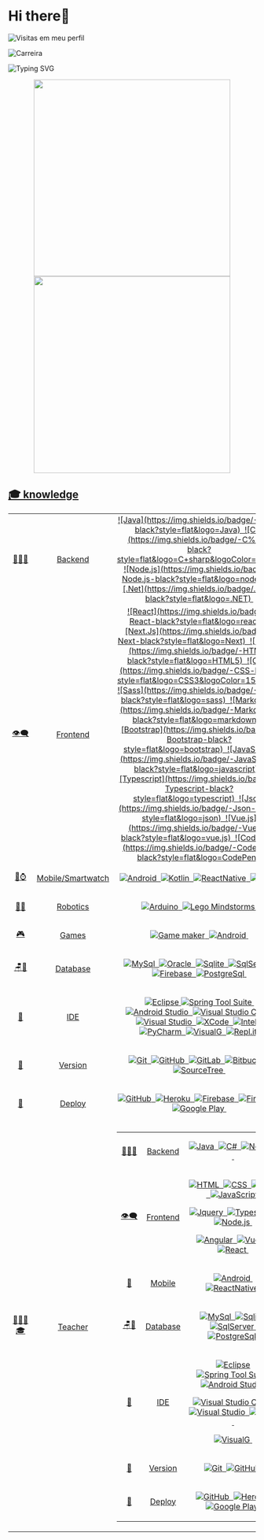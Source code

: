 # Hi there🥳

![Visitas em meu perfil](https://komarev.com/ghpvc/?username=GuilhermeZety&color=ff0000&label=Welcome+to+my+profile+you+are+visitor+nº:)

![Carreira](https://img.shields.io/badge/Career-1%20years-blue)&nbsp;

![Typing SVG](https://readme-typing-svg.herokuapp.com/?color=%23f00&width=400&height=80&size=20&multiline=true&lines=Hi,+I'm+Guilherme+Martins;FullStack+Developer;)

<div>
	<div align="center">
  	<a href="https://github.com/GuilhermeZety">
  	<img height="400px" width="400em" src="https://github-readme-stats.vercel.app/api?	username=GuilhermeZety&show_icons=true&theme=dracula&include_all_commits=true&count_private=true"/>
  	<img height="400px" width="400em" src="https://github-readme-stats.vercel.app/api/top-langs/?username=GuilhermeZety&layout=compact&langs_count=7&theme=dracula"/>
 	</div>
</div>

 
 
## 🎓 knowledge 
<table> 
	<tbody style="text-align:center">
		<tr>
			<td >👨🏻‍💻</td>
   		<td>Backend</td>
			<td>
				![Java](https://img.shields.io/badge/-Java-black?style=flat&logo=Java)&nbsp;
				![C#](https://img.shields.io/badge/-C%23-black?style=flat&logo=C+sharp&logoColor=white)&nbsp;
				![Node.js](https://img.shields.io/badge/-Node.js-black?style=flat&logo=node.js)&nbsp;
				![.Net](https://img.shields.io/badge/.NET-black?style=flat&logo=.NET)&nbsp;
			</td>
		</tr>
		<tr>
			<td>👁‍🗨</td>
			<td>Frontend</td>
			<td>
				![React](https://img.shields.io/badge/-React-black?style=flat&logo=react)&nbsp;
				![Next.Js](https://img.shields.io/badge/-Next-black?style=flat&logo=Next)&nbsp;
				![HTML](https://img.shields.io/badge/-HTML-black?style=flat&logo=HTML5)&nbsp;
				![CSS](https://img.shields.io/badge/-CSS-black?style=flat&logo=CSS3&logoColor=1572B6)&nbsp;
				![Sass](https://img.shields.io/badge/-Sass-black?style=flat&logo=sass)&nbsp;
				![Markdown](https://img.shields.io/badge/-Markdown-black?style=flat&logo=markdown)&nbsp;
				![Bootstrap](https://img.shields.io/badge/-Bootstrap-black?style=flat&logo=bootstrap)&nbsp;
				![JavaScript](https://img.shields.io/badge/-JavaScript-black?style=flat&logo=javascript)&nbsp;
				![Typescript](https://img.shields.io/badge/-Typescript-black?style=flat&logo=typescript)&nbsp;
				![Json](https://img.shields.io/badge/-Json-black?style=flat&logo=json)&nbsp
				![Vue.js](https://img.shields.io/badge/-Vue.js-black?style=flat&logo=vue.js)&nbsp;
				![CodePen](https://img.shields.io/badge/-CodePen-black?style=flat&logo=CodePen)&nbsp;


</td>

</tr>

<tr>


<td>📲⌚</td>
<td>Mobile/Smartwatch</td>
<td>

![Android](https://img.shields.io/badge/-Android%20java-black?style=flat&logo=Android&logoColor=green)&nbsp;
![Kotlin](https://img.shields.io/badge/-Android%20kotlin-black?style=flat&logo=kotlin&logoColor=green)&nbsp;
![ReactNative](https://img.shields.io/badge/-React%20Native-black?style=flat&logo=react)&nbsp;
![Swift](https://img.shields.io/badge/-IOS.Swift-black?style=flat&logo=Swift)&nbsp;

</td>

</tr>

<tr>


<td>👾🦾</td>
<td>Robotics</td>
<td>

![Arduino](https://img.shields.io/badge/-Arduino-black?style=flat&logo=Arduino&logoColor=green)&nbsp;
![Lego Mindstorms](https://img.shields.io/badge/-Lego%20Mindstorms-black?style=flat&logo=Alibaba+Cloud&logoColor=yellow)&nbsp;

</td>

</tr>

<tr>


<td>🎮</td>
<td>Games</td>
<td>

![Game maker](https://img.shields.io/badge/-GameMaker-black?style=flat&logo=atom&logoColor=green)&nbsp;
![Android](https://img.shields.io/badge/-Android%20java-black?style=flat&logo=Android&logoColor=green)&nbsp;

</td>

</tr>

<tr>

<td >🪑🎲</td>
<td >Database</td>
<td>

![MySql](https://img.shields.io/badge/-MySql-black?style=flat&logo=mysql)&nbsp;
![Oracle](https://img.shields.io/badge/-Oracle-black?style=flat&logo=oracle&logoColor=red)&nbsp;
![Sqlite](https://img.shields.io/badge/-Sqlite-black?style=flat&logo=sqlite)&nbsp;
![SqlServer](https://img.shields.io/badge/-SqlServer-black?style=flat&logo=microsoft-Sql-Server)&nbsp;
![Firebase](https://img.shields.io/badge/-Firebase-black?style=flat&logo=firebase)&nbsp;
![PostgreSql](https://img.shields.io/badge/-PostgreSql-black?style=flat&logo=postgresql)&nbsp;

</td>
</tr>

<tr>

<td>🔧</td>
<td>IDE</td>
<td>

![Eclipse](https://img.shields.io/badge/-Eclipse-black?style=flat&logo=eclipse-ide&logoColor=orange)
![Spring Tool Suite](https://img.shields.io/badge/-Spring%20Tool%20Suite-black?style=flat&logo=Spring&logoColor=green)&nbsp;
![Android Studio](https://img.shields.io/badge/-Android%20Studio-black?style=flat&logo=Android+Studio&logoColor=green)&nbsp;
![Visual Studio Code](https://img.shields.io/badge/-Visual%20Studio%20Code-black?style=flat&logo=visual-studio-code&logoColor=007ACC)&nbsp;
![Visual Studio](https://img.shields.io/badge/-Visual%20Studio-black?style=flat&logo=visual-studio&logoColor=purple)&nbsp;
![XCode](https://img.shields.io/badge/-XCode-black?style=flat&logo=xcode)&nbsp;
![Intelij](https://img.shields.io/badge/-Intelij-black?style=flat&logo=Jetbrains&logoColor=white)&nbsp;
![PyCharm](https://img.shields.io/badge/-Pycharm-black?style=flat&logo=Pycharm&logoColor=blue)&nbsp;
![VisualG](https://img.shields.io/badge/-VisualG-black?style=flat&logo=v&logoColor=a66321)&nbsp;
![Repl.it](https://img.shields.io/badge/-Repl.it-black?style=flat&logo=replit)&nbsp;

</td>
</tr>

<tr>

<td>💾</td>
<td>Version</td>
<td>

![Git](https://img.shields.io/badge/-Git-black?style=flat&logo=git)&nbsp;
![GitHub](https://img.shields.io/badge/-GitHub-black?style=flat&logo=github)&nbsp;
![GitLab](https://img.shields.io/badge/-Git%20Lab-black?style=flat&logo=gitlab)&nbsp;
![Bitbucket](https://img.shields.io/badge/-Bitbucket-black?style=flat&logo=bitbucket)&nbsp;
![SourceTree](https://img.shields.io/badge/-SourceTree-black?style=flat&logo=sourcetree&logoColor=blue)&nbsp;

</td>
</tr>

<tr>

<td>🏁</td>
<td>Deploy</td>

 <td>

![GitHub](https://img.shields.io/badge/-GitHub-black?style=flat&logo=github)&nbsp;
![Heroku](https://img.shields.io/badge/-Heroku-black?style=flat&logo=heroku)&nbsp;
![Firebase](https://img.shields.io/badge/-Firebase-black?style=flat&logo=firebase)&nbsp;
![Firebase](https://img.shields.io/badge/-Google%20domains-black?style=flat&logo=google-domains)&nbsp;
[![Google Play](https://img.shields.io/badge/-Google%20play-black?style=flat&logo=google-play)](https://play.google.com/store/apps/dev?id=4624325070796601602)&nbsp;

</td>
</tr>


<tr>
<td>👨🏻‍🏫🎓</td>
<td>Teacher</td>

 <td>

<table> 
<tbody style="text-align:center">
<tr>
<td >👨🏻‍💻</td>
<td>Backend</td>
<td>

![Java](https://img.shields.io/badge/-Java-black?style=flat&logo=Java)&nbsp; 
![C#](https://img.shields.io/badge/-C%23-black?style=flat&logo=C+sharp&logoColor=white)&nbsp; 
![Node.js](https://img.shields.io/badge/-Node.js-black?style=flat&logo=node.js)&nbsp; 


</td>
</tr>

<tr>
<td>👁‍🗨</td>
<td>Frontend</td>
<td>

![HTML](https://img.shields.io/badge/-HTML-black?style=flat&logo=HTML5)&nbsp;
![CSS](https://img.shields.io/badge/-CSS-black?style=flat&logo=CSS3&logoColor=1572B6)&nbsp;
![Sass](https://img.shields.io/badge/-Sass-black?style=flat&logo=sass)&nbsp;
![JavaScript](https://img.shields.io/badge/-JavaScript-black?style=flat&logo=javascript)&nbsp;

![Jquery](https://img.shields.io/badge/-Jquery-black?style=flat&logo=jquery)&nbsp;
![Typescript](https://img.shields.io/badge/-Typescript-black?style=flat&logo=typescript)&nbsp;
![Node.js](https://img.shields.io/badge/-Node.js-black?style=flat&logo=node.js)&nbsp;

![Angular](https://img.shields.io/badge/-Angular-black?style=flat&logo=angular&logoColor=red)&nbsp;
![Vue.js](https://img.shields.io/badge/-Vue.js-black?style=flat&logo=vue.js)&nbsp;
![React](https://img.shields.io/badge/-React-black?style=flat&logo=react)&nbsp;


</td>

</tr>

<tr>


<td>📲</td>
<td>Mobile</td>
<td>

![Android](https://img.shields.io/badge/-Android%20java-black?style=flat&logo=Android&logoColor=green)&nbsp; 
![ReactNative](https://img.shields.io/badge/-React%20Native-black?style=flat&logo=react)&nbsp; 

</td>

</tr>

<tr>

<td >🪑🎲</td>
<td >Database</td>
<td>

![MySql](https://img.shields.io/badge/-MySql-black?style=flat&logo=mysql)&nbsp; 
![Sqlite](https://img.shields.io/badge/-Sqlite-black?style=flat&logo=sqlite)&nbsp;
![SqlServer](https://img.shields.io/badge/-SqlServer-black?style=flat&logo=microsoft-Sql-Server)&nbsp; 
![PostgreSql](https://img.shields.io/badge/-PostgreSql-black?style=flat&logo=postgresql)&nbsp;

</td>
</tr>

<tr>

<td>🔧</td>
<td>IDE</td>
<td>

![Eclipse](https://img.shields.io/badge/-Eclipse-black?style=flat&logo=eclipse-ide&logoColor=orange)
![Spring Tool Suite](https://img.shields.io/badge/-Spring%20Tool%20Suite-black?style=flat&logo=Spring&logoColor=green)&nbsp;
![Android Studio](https://img.shields.io/badge/-Android%20Studio-black?style=flat&logo=Android+Studio&logoColor=green)&nbsp;

![Visual Studio Code](https://img.shields.io/badge/-Visual%20Studio%20Code-black?style=flat&logo=visual-studio-code&logoColor=007ACC)&nbsp;
![Visual Studio](https://img.shields.io/badge/-Visual%20Studio-black?style=flat&logo=visual-studio&logoColor=purple)&nbsp; 
![Intelij](https://img.shields.io/badge/-Intelij-black?style=flat&logo=Jetbrains&logoColor=white)&nbsp; 

![VisualG](https://img.shields.io/badge/-VisualG-black?style=flat&logo=v&logoColor=a66321)&nbsp; 

</td>
</tr>

<tr>

<td>💾</td>
<td>Version</td>
<td>

![Git](https://img.shields.io/badge/-Git-black?style=flat&logo=git)&nbsp;
![GitHub](https://img.shields.io/badge/-GitHub-black?style=flat&logo=github)&nbsp; 

</td>
</tr>

<tr>

<td>🏁</td>
<td>Deploy</td>

 <td>

![GitHub](https://img.shields.io/badge/-GitHub-black?style=flat&logo=github)&nbsp;
![Heroku](https://img.shields.io/badge/-Heroku-black?style=flat&logo=heroku)&nbsp; 
[![Google Play](https://img.shields.io/badge/-Google%20play-black?style=flat&logo=google-play)](https://play.google.com/store/apps/dev?id=4624325070796601602)&nbsp;

</td>


</tbody>
</table>

</td>
</tr>

</tbody>
</table>
